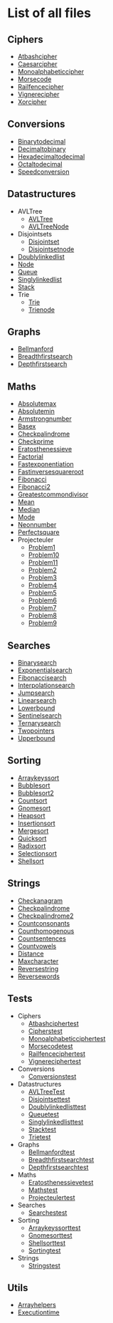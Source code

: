 # List of all files

## Ciphers
  * [Atbashcipher](./Ciphers/AtbashCipher.php)
  * [Caesarcipher](./Ciphers/CaesarCipher.php)
  * [Monoalphabeticcipher](./Ciphers/MonoAlphabeticCipher.php)
  * [Morsecode](./Ciphers/MorseCode.php)
  * [Railfencecipher](./Ciphers/RailfenceCipher.php)
  * [Vignerecipher](./Ciphers/VignereCipher.php)
  * [Xorcipher](./Ciphers/XORCipher.php)

## Conversions
  * [Binarytodecimal](./Conversions/BinaryToDecimal.php)
  * [Decimaltobinary](./Conversions/DecimalToBinary.php)
  * [Hexadecimaltodecimal](./Conversions/HexadecimalToDecimal.php)
  * [Octaltodecimal](./Conversions/OctalToDecimal.php)
  * [Speedconversion](./Conversions/SpeedConversion.php)

## Datastructures
  * AVLTree
    * [AVLTree](./DataStructures/AVLTree/AVLTree.php)
    * [AVLTreeNode](./DataStructures/AVLTree/AVLTreeNode.php)
  * Disjointsets
    * [Disjointset](./DataStructures/DisjointSets/DisjointSet.php)
    * [Disjointsetnode](./DataStructures/DisjointSets/DisjointSetNode.php)
  * [Doublylinkedlist](./DataStructures/DoublyLinkedList.php)
  * [Node](./DataStructures/Node.php)
  * [Queue](./DataStructures/Queue.php)
  * [Singlylinkedlist](./DataStructures/SinglyLinkedList.php)
  * [Stack](./DataStructures/Stack.php)
  * Trie
    * [Trie](./DataStructures/Trie/Trie.php)
    * [Trienode](./DataStructures/Trie/TrieNode.php)

## Graphs
  * [Bellmanford](./Graphs/BellmanFord.php)
  * [Breadthfirstsearch](./Graphs/BreadthFirstSearch.php)
  * [Depthfirstsearch](./Graphs/DepthFirstSearch.php)

## Maths
  * [Absolutemax](./Maths/AbsoluteMax.php)
  * [Absolutemin](./Maths/AbsoluteMin.php)
  * [Armstrongnumber](./Maths/ArmstrongNumber.php)
  * [Basex](./Maths/BaseX.php)
  * [Checkpalindrome](./Maths/CheckPalindrome.php)
  * [Checkprime](./Maths/CheckPrime.php)
  * [Eratosthenessieve](./Maths/EratosthenesSieve.php)
  * [Factorial](./Maths/Factorial.php)
  * [Fastexponentiation](./Maths/FastExponentiation.php)
  * [Fastinversesquareroot](./Maths/FastInverseSquareRoot.php)
  * [Fibonacci](./Maths/Fibonacci.php)
  * [Fibonacci2](./Maths/Fibonacci2.php)
  * [Greatestcommondivisor](./Maths/GreatestCommonDivisor.php)
  * [Mean](./Maths/Mean.php)
  * [Median](./Maths/Median.php)
  * [Mode](./Maths/Mode.php)
  * [Neonnumber](./Maths/NeonNumber.php)
  * [Perfectsquare](./Maths/PerfectSquare.php)
  * Projecteuler
    * [Problem1](./Maths/ProjectEuler/Problem1.php)
    * [Problem10](./Maths/ProjectEuler/Problem10.php)
    * [Problem11](./Maths/ProjectEuler/Problem11.php)
    * [Problem2](./Maths/ProjectEuler/Problem2.php)
    * [Problem3](./Maths/ProjectEuler/Problem3.php)
    * [Problem4](./Maths/ProjectEuler/Problem4.php)
    * [Problem5](./Maths/ProjectEuler/Problem5.php)
    * [Problem6](./Maths/ProjectEuler/Problem6.php)
    * [Problem7](./Maths/ProjectEuler/Problem7.php)
    * [Problem8](./Maths/ProjectEuler/Problem8.php)
    * [Problem9](./Maths/ProjectEuler/Problem9.php)

## Searches
  * [Binarysearch](./Searches/BinarySearch.php)
  * [Exponentialsearch](./Searches/ExponentialSearch.php)
  * [Fibonaccisearch](./Searches/FibonacciSearch.php)
  * [Interpolationsearch](./Searches/InterpolationSearch.php)
  * [Jumpsearch](./Searches/JumpSearch.php)
  * [Linearsearch](./Searches/LinearSearch.php)
  * [Lowerbound](./Searches/LowerBound.php)
  * [Sentinelsearch](./Searches/SentinelSearch.php)
  * [Ternarysearch](./Searches/TernarySearch.php)
  * [Twopointers](./Searches/TwoPointers.php)
  * [Upperbound](./Searches/UpperBound.php)

## Sorting
  * [Arraykeyssort](./Sorting/ArrayKeysSort.php)
  * [Bubblesort](./Sorting/BubbleSort.php)
  * [Bubblesort2](./Sorting/BubbleSort2.php)
  * [Countsort](./Sorting/CountSort.php)
  * [Gnomesort](./Sorting/GnomeSort.php)
  * [Heapsort](./Sorting/HeapSort.php)
  * [Insertionsort](./Sorting/InsertionSort.php)
  * [Mergesort](./Sorting/MergeSort.php)
  * [Quicksort](./Sorting/QuickSort.php)
  * [Radixsort](./Sorting/RadixSort.php)
  * [Selectionsort](./Sorting/SelectionSort.php)
  * [Shellsort](./Sorting/ShellSort.php)

## Strings
  * [Checkanagram](./Strings/CheckAnagram.php)
  * [Checkpalindrome](./Strings/CheckPalindrome.php)
  * [Checkpalindrome2](./Strings/CheckPalindrome2.php)
  * [Countconsonants](./Strings/CountConsonants.php)
  * [Counthomogenous](./Strings/CountHomogenous.php)
  * [Countsentences](./Strings/CountSentences.php)
  * [Countvowels](./Strings/CountVowels.php)
  * [Distance](./Strings/Distance.php)
  * [Maxcharacter](./Strings/MaxCharacter.php)
  * [Reversestring](./Strings/ReverseString.php)
  * [Reversewords](./Strings/ReverseWords.php)

## Tests
  * Ciphers
    * [Atbashciphertest](./tests/Ciphers/AtbashCipherTest.php)
    * [Cipherstest](./tests/Ciphers/CiphersTest.php)
    * [Monoalphabeticciphertest](./tests/Ciphers/MonoAlphabeticCipherTest.php)
    * [Morsecodetest](./tests/Ciphers/MorseCodeTest.php)
    * [Railfenceciphertest](./tests/Ciphers/RailfenceCipherTest.php)
    * [Vignereciphertest](./tests/Ciphers/VignereCipherTest.php)
  * Conversions
    * [Conversionstest](./tests/Conversions/ConversionsTest.php)
  * Datastructures
    * [AVLTreeTest](./tests/DataStructures/AVLTreeTest.php)
    * [Disjointsettest](./tests/DataStructures/DisjointSetTest.php)
    * [Doublylinkedlisttest](./tests/DataStructures/DoublyLinkedListTest.php)
    * [Queuetest](./tests/DataStructures/QueueTest.php)
    * [Singlylinkedlisttest](./tests/DataStructures/SinglyLinkedListTest.php)
    * [Stacktest](./tests/DataStructures/StackTest.php)
    * [Trietest](./tests/DataStructures/TrieTest.php)
  * Graphs
    * [Bellmanfordtest](./tests/Graphs/BellmanFordTest.php)
    * [Breadthfirstsearchtest](./tests/Graphs/BreadthFirstSearchTest.php)
    * [Depthfirstsearchtest](./tests/Graphs/DepthFirstSearchTest.php)
  * Maths
    * [Eratosthenessievetest](./tests/Maths/EratosthenesSieveTest.php)
    * [Mathstest](./tests/Maths/MathsTest.php)
    * [Projecteulertest](./tests/Maths/ProjectEulerTest.php)
  * Searches
    * [Searchestest](./tests/Searches/SearchesTest.php)
  * Sorting
    * [Arraykeyssorttest](./tests/Sorting/ArrayKeysSortTest.php)
    * [Gnomesorttest](./tests/Sorting/GnomeSortTest.php)
    * [Shellsorttest](./tests/Sorting/ShellSortTest.php)
    * [Sortingtest](./tests/Sorting/SortingTest.php)
  * Strings
    * [Stringstest](./tests/Strings/StringsTest.php)

## Utils
  * [Arrayhelpers](./Utils/ArrayHelpers.php)
  * [Executiontime](./Utils/ExecutionTime.php)
